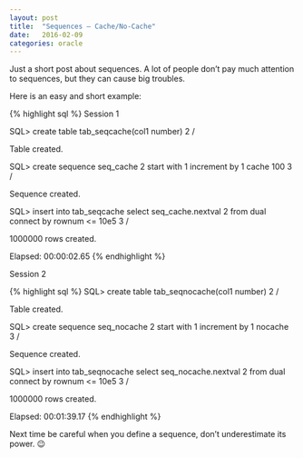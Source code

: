 ```yaml
---
layout: post
title:  "Sequences – Cache/No-Cache"
date:   2016-02-09
categories: oracle
---
```


Just a short post about sequences. A lot of people don’t pay much attention to sequences, but they can cause big troubles.

Here is an easy and short example:

{% highlight sql %}
Session 1

SQL> create table tab_seqcache(col1 number)
2  /

Table created.

SQL> create sequence seq_cache
2  start with 1 increment by 1 cache 100
3  /

Sequence created.

SQL> insert into tab_seqcache select seq_cache.nextval
2  from dual connect by rownum <= 10e5
3  /

1000000 rows created.

Elapsed: 00:00:02.65
{% endhighlight %}

Session 2

{% highlight sql %}
SQL> create table tab_seqnocache(col1 number)
2  /

Table created.

SQL> create sequence seq_nocache
2  start with 1 increment by 1 nocache
3  /

Sequence created.

SQL> insert into tab_seqnocache select seq_nocache.nextval
2  from dual connect by rownum <= 10e5
3  /

1000000 rows created.

Elapsed: 00:01:39.17
{% endhighlight %}

Next time be careful when you define a sequence, don’t underestimate its power. 😉